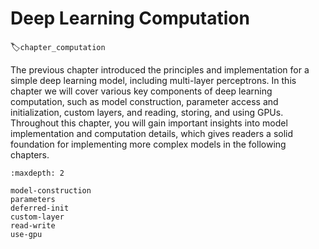 # Deep Learning Computation
:label:`chapter_computation`

The previous chapter introduced the principles and implementation for a simple deep learning model, including multi-layer perceptrons. In this chapter we will cover various key components of deep learning computation, such as model construction, parameter access and initialization, custom layers, and reading, storing, and using GPUs. Throughout this chapter, you will gain important insights into model implementation and computation details, which gives readers a solid foundation for implementing more complex models in the following chapters.

```toc
:maxdepth: 2

model-construction
parameters
deferred-init
custom-layer
read-write
use-gpu
```
